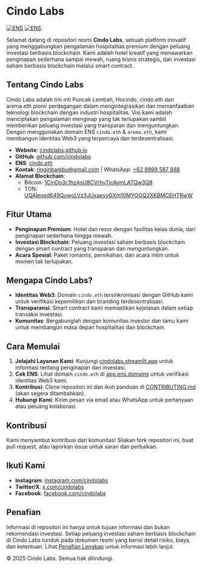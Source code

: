 # Cindo Labs

[![ENS](https://img.shields.io/badge/ENS-cindo.eth-blue.svg)](https://app.ens.domains/cindo.eth) [![ENS](https://img.shields.io/badge/ENS-arema.eth-blue.svg)](https://app.ens.domains/arema.eth)

Selamat datang di repositori resmi **Cindo Labs**, sebuah platform inovatif yang menggabungkan pengalaman hospitalitas premium dengan peluang investasi berbasis blockchain. Kami adalah hotel kreatif yang menawarkan penginapan sederhana sampai mewah, ruang bisnis strategis, dan investasi saham berbasis blockchain melalui smart contract.

## Tentang Cindo Labs
Cindo Labs adalah tim inti Puncak Lembah, Hocindo, cindo.eth dan arema.eth pionir perdagangan dalam mengintegrasikan dan memanfaatkan teknologi blockchain dengan industri hospitalitas. Visi kami adalah menciptakan pengalaman menginap yang tak terlupakan sambil memberikan peluang investasi yang transparan dan menguntungkan. Dengan menggunakan domain ENS `cindo.eth` & `arema.eth`, kami membangun identitas Web3 yang terpercaya dan terdesentralisasi.

- **Website**: [cindolabs.github.io](https://cindolabs.github.io/)
- **GitHub**: [github.com/cindolabs](https://github.com/cindolabs)
- **ENS**: [cindo.eth](https://app.ens.domains/cindo.eth)
- **Kontak**: [ringinbambu@gmail.com](mailto:ringinbambu@gmail.com) | WhatsApp: [+62 8999 587 888](https://wa.me/+628999587888)
- **Alamat Blockchain**:
  - Bitcoin: [1CinDo3c1hzAsU8CVrhyTjcAymLATQw3Q8](https://mempool.space/address/1CinDo3c1hzAsU8CVrhyTjcAymLATQw3Q8)
  - TON: [UQAleoed649QywoLVz3JUxaeyyGXm10MYOOQ2XKBMCEHTRwW](https://tonscan.org/address/UQAleoed649QywoLVz3JUxaeyyGXm10MYOOQ2XKBMCEHTRwW)

## Fitur Utama
- **Penginapan Premium**: Hotel dan resor dengan fasilitas kelas dunia, dari penginapan sederhana hingga mewah.
- **Investasi Blockchain**: Peluang investasi saham berbasis blockchain dengan smart contract yang transparan dan menguntungkan.
- **Acara Spesial**: Paket romantis, pernikahan, dan acara intim untuk momen tak terlupakan.

## Mengapa Cindo Labs?
- **Identitas Web3**: Domain `cindo.eth` tersinkronisasi dengan GitHub kami untuk verifikasi kepemilikan dan branding terdesentralisasi.
- **Transparansi**: Smart contract kami memastikan kejelasan dalam setiap transaksi investasi.
- **Komunitas**: Bergabunglah dengan komunitas investor dan tamu kami untuk membangun masa depan hospitalitas dan blockchain.

## Cara Memulai
1. **Jelajahi Layanan Kami**: Kunjungi [cindolabs.streamlit.app](https://cindolabs.streamlit.app/) untuk informasi tentang penginapan dan investasi.
2. **Cek ENS**: Lihat domain `cindo.eth` di [app.ens.domains](https://app.ens.domains/cindo.eth) untuk verifikasi identitas Web3 kami.
3. **Kontribusi**: Clone repositori ini dan ikuti panduan di [CONTRIBUTING.md](#) (akan segera ditambahkan).
4. **Hubungi Kami**: Kirim pesan via email atau WhatsApp untuk pertanyaan atau peluang kolaborasi.

## Kontribusi
Kami menyambut kontribusi dari komunitas! Silakan fork repositori ini, buat pull request, atau laporkan issue untuk saran dan perbaikan.

## Ikuti Kami
- **Instagram**: [instagram.com/cindolabs](https://www.instagram.com/cindolabs/)
- **Twitter/X**: [x.com/cindolabs](https://x.com/cindolabs)
- **Facebook**: [facebook.com/cindolabs](https://www.facebook.com/cindolabs)

## Penafian
Informasi di repositori ini hanya untuk tujuan informasi dan bukan rekomendasi investasi. Setiap peluang investasi saham berbasis blockchain di Cindo Labs tunduk pada dokumen resmi yang berisi detail risiko, biaya, dan ketentuan. Lihat [Penafian Lengkap](https://cindolabs.streamlit.app/#disclaimer) untuk informasi lebih lanjut.

&copy; 2025 Cindo Labs. Semua hak dilindungi.
